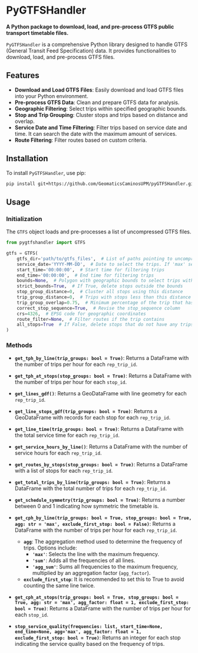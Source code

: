 # PyGTFSHandler

**A Python package to download, load, and pre-process GTFS public transport timetable files.**

`PyGTFSHandler` is a comprehensive Python library designed to handle GTFS (General Transit Feed Specification) data. It provides functionalities to download, load, and pre-process GTFS files.

## Features

- **Download and Load GTFS Files**: Easily download and load GTFS files into your Python environment.
- **Pre-process GTFS Data**: Clean and prepare GTFS data for analysis.
- **Geographic Filtering**: Select trips within specified geographic bounds.
- **Stop and Trip Grouping**: Cluster stops and trips based on distance and overlap.
- **Service Date and Time Filtering**: Filter trips based on service date and time. It can search the date with the maximum amount of services.
- **Route Filtering**: Filter routes based on custom criteria.

## Installation

To install `PyGTFSHandler`, use pip:

```bash
pip install git+https://github.com/GeomaticsCaminosUPM/pyGTFSHandler.git
```

## Usage

### Initialization

The `GTFS` object loads and pre-processes a list of uncompressed GTFS files.

```python
from pygtfshandler import GTFS

gtfs = GTFS(
    gtfs_dir='path/to/gtfs_files',  # List of paths pointing to uncompressed folders with .txt files in GTFS format
    service_date='YYYY-MM-DD',  # Date to select the trips. If 'max' select the date with the maximum amount of services.
    start_time='00:00:00',  # Start time for filtering trips
    end_time='00:00:00',  # End time for filtering trips
    bounds=None,  # Polygon with geographic bounds to select trips within the bounds
    strict_bounds=True,  # If True, delete stops outside the bounds
    stop_group_distance=0,  # Cluster all stops using this distance
    trip_group_distance=0,  # Trips with stops less than this distance apart are considered overlapping
    trip_group_overlap=0.75,  # Minimum percentage of the trip that has to overlap with another to be considered a branch of the same line
    correct_stop_sequence=True,  # Revise the stop_sequence column
    crs=4326,  # EPSG code for geographic coordinates
    route_filter=None,  # Filter routes if the trip contains
    all_stops=True  # If False, delete stops that do not have any trips
)
```

### Methods

- **`get_tph_by_line(trip_groups: bool = True)`**: Returns a DataFrame with the number of trips per hour for each `rep_trip_id`.

- **`get_tph_at_stops(stop_groups: bool = True)`**: Returns a DataFrame with the number of trips per hour for each `stop_id`.

- **`get_lines_gdf()`**: Returns a GeoDataFrame with line geometry for each `rep_trip_id`.

- **`get_line_stops_gdf(trip_groups: bool = True)`**: Returns a GeoDataFrame with records for each stop for each `rep_trip_id`.

- **`get_line_time(trip_groups: bool = True)`**: Returns a DataFrame with the total service time for each `rep_trip_id`.

- **`get_service_hours_by_line()`**: Returns a DataFrame with the number of service hours for each `rep_trip_id`.

- **`get_routes_by_stops(stop_groups: bool = True)`**: Returns a DataFrame with a list of stops for each `rep_trip_id`.

- **`get_total_trips_by_line(trip_groups: bool = True)`**: Returns a DataFrame with the total number of trips for each `rep_trip_id`.

- **`get_schedule_symmetry(trip_groups: bool = True)`**: Returns a number between 0 and 1 indicating how symmetric the timetable is.

- **`get_cph_by_line(trip_groups: bool = True, stop_groups: bool = True, agg: str = 'max', exclude_first_stop: bool = False)`**: Returns a DataFrame with the number of trips per hour for each `rep_trip_id`.
  - **`agg`**: The aggregation method used to determine the frequency of trips. Options include:
    - **`'max'`**: Selects the line with the maximum frequency.
    - **`'sum'`**: Adds all the frequencies of all lines.
    - **`'agg_sum'`**: Sums all frequencies to the maximum frequency, multiplied by an aggregation factor (`agg_factor`).
  - **`exclude_first_stop`**: It is recommended to set this to True to avoid counting the same line twice.
  
- **`get_cph_at_stops(trip_groups: bool = True, stop_groups: bool = True, agg: str = 'max', agg_factor: float = 1, exclude_first_stop: bool = True)`**: Returns a DataFrame with the number of trips per hour for each `stop_id`.

- **`stop_service_quality(frequencies: list, start_time=None, end_time=None, agg='max', agg_factor: float = 1, exclude_first_stop: bool = True)`**: Returns an integer for each stop indicating the service quality based on the frequency of trips.


